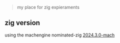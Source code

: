 > my place for zig expieraments

## zig version
using the machengine nominated-zig [2024.3.0-mach](https://machengine.org/about/nominated-zig/#202430-mach)

